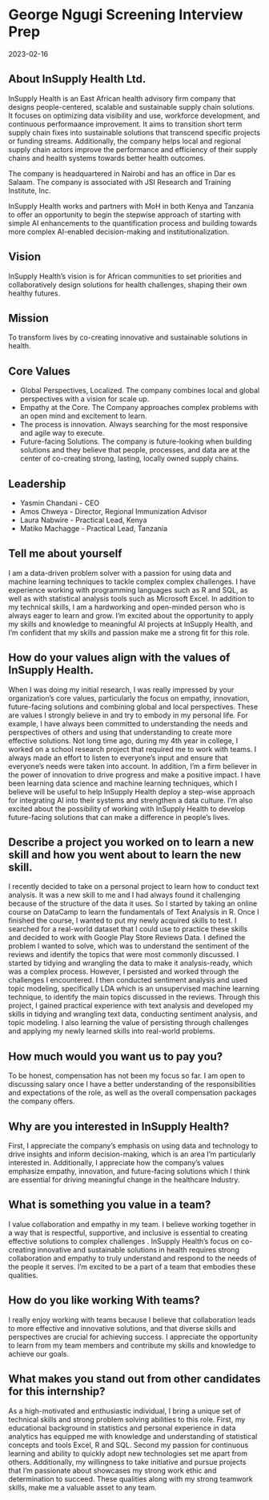 George Ngugi Screening Interview Prep
================
2023-02-16

## About InSupply Health Ltd.

InSupply Health is an East African health advisory firm company that
designs people-centered, scalable and sustainable supply chain
solutions. It focuses on optimizing data visibility and use, workforce
development, and continuous performaance improvement. It aims to
transition short term supply chain fixes into sustainable solutions that
transcend specific projects or funding streams. Additionally, the
company helps local and regional supply chain actors improve the
performance and efficiency of their supply chains and health systems
towards better health outcomes.

The company is headquartered in Nairobi and has an office in Dar es
Salaam. The company is associated with JSI Research and Training
Institute, Inc.

InSupply Health works and partners with MoH in both Kenya and Tanzania
to offer an opportunity to begin the stepwise approach of starting with
simple AI enhancements to the quantification process and building
towards more complex AI-enabled decision-making and
institutionalization.

## Vision

InSupply Health’s vision is for African communities to set priorities
and collaboratively design solutions for health challenges, shaping
their own healthy futures.

## Mission

To transform lives by co-creating innovative and sustainable solutions
in health.

## Core Values

- Global Perspectives, Localized. The company combines local and global
  perspectives with a vision for scale up.
- Empathy at the Core. The Company approaches complex problems with an
  open mind and excitement to learn.
- The process is innovation. Always searching for the most responsive
  and agile way to execute.
- Future-facing Solutions. The company is future-looking when building
  solutions and they believe that people, processes, and data are at the
  center of co-creating strong, lasting, locally owned supply chains.

## Leadership

- Yasmin Chandani - CEO
- Amos Chweya - Director, Regional Immunization Advisor
- Laura Nabwire - Practical Lead, Kenya
- Matiko Machagge - Practical Lead, Tanzania

## Tell me about yourself

I am a data-driven problem solver with a passion for using data and
machine learning techniques to tackle complex complex challenges. I have
experience working with programming languages such as R and SQL, as well
as with statistical analysis tools such as Microsoft Excel. In addition
to my technical skills, I am a hardworking and open-minded person who is
always eager to learn and grow. I’m excited about the opportunity to
apply my skills and knowledge to meaningful AI projects at InSupply
Health, and I’m confident that my skills and passion make me a strong
fit for this role.

## How do your values align with the values of InSupply Health.

When I was doing my initial research, I was really impressed by your
organization’s core values, particularly the focus on empathy,
innovation, future-facing solutions and combining global and local
perspectives. These are values I strongly believe in and try to embody
in my personal life. For example, I have always been committed to
understanding the needs and perspectives of others and using that
understanding to create more effective solutions. Not long time ago,
during my 4th year in college, I worked on a school research project
that required me to work with teams. I always made an effort to listen
to everyone’s input and ensure that everyone’s needs were taken into
account. In addition, I’m a firm believer in the power of innovation to
drive progress and make a positive impact. I have been learning data
science and machine learning techniques, which I believe will be useful
to help InSupply Health deploy a step-wise approach for integrating AI
into their systems and strengthen a data culture. I’m also excited about
the possibility of working with InSupply Health to develop future-facing
solutions that can make a difference in people’s lives.

## Describe a project you worked on to learn a new skill and how you went about to learn the new skill.

I recently decided to take on a personal project to learn how to conduct
text analysis. It was a new skill to me and I had always found it
challenging because of the structure of the data it uses. So I started
by taking an online course on DataCamp to learn the fundamentals of Text
Analysis in R. Once I finished the course, I wanted to put my newly
acquired skills to test. I searched for a real-world dataset that I
could use to practice these skills and decided to work with Google Play
Store Reviews Data. I defined the problem I wanted to solve, which was
to understand the sentiment of the reviews and identify the topics that
were most commonly discussed. I started by tidying and wrangling the
data to make it analysis-ready, which was a complex process. However, I
persisted and worked through the challenges I encountered. I then
conducted sentiment analysis and used topic modeling, specifically LDA
which is an unsupervised machine learning technique, to identify the
main topics discussed in the reviews. Through this project, I gained
practical experience with text analysis and developed my skills in
tidying and wrangling text data, conducting sentiment analysis, and
topic modeling. I also learning the value of persisting through
challenges and applying my newly learned skills into real-world
problems.

## How much would you want us to pay you?

To be honest, compensation has not been my focus so far. I am open to
discussing salary once I have a better understanding of the
responsibilities and expectations of the role, as well as the overall
compensation packages the company offers.

## Why are you interested in InSupply Health?

First, I appreciate the company’s emphasis on using data and technology
to drive insights and inform decision-making, which is an area I’m
particularly interested in. Additionally, I appreciate how the company’s
values emphasize empathy, innovation, and future-facing solutions which
I think are essential for driving meaningful change in the healthcare
Industry.

## What is something you value in a team?

I value collaboration and empathy in my team. I believe working together
in a way that is respectful, supportive, and inclusive is essential to
creating effective solutions to complex challenges . InSupply Health’s
focus on co-creating innovative and sustainable solutions in health
requires strong collaboration and empathy to truly understand and
respond to the needs of the people it serves. I’m excited to be a part
of a team that embodies these qualities.

## How do you like working With teams?

I really enjoy working with teams because I believe that collaboration
leads to more effective and innovative solutions, and that diverse
skills and perspectives are crucial for achieving success. I appreciate
the opportunity to learn from my team members and contribute my skills
and knowledge to achieve our goals.

## What makes you stand out from other candidates for this internship?

As a high-motivated and enthusiastic individual, I bring a unique set of
technical skills and strong problem solving abilities to this role.
First, my educational background in statistics and personal experience
in data analytics has equipped me with knowledge and understanding of
statistical concepts and tools Excel, R and SQL. Second my passion for
continuous learning and ability to quickly adopt new technologies set me
apart from others. Additionally, my willingness to take initiative and
pursue projects that I’m passionate about showcases my strong work ethic
and determination to succeed. These qualities along with my strong
teamwork skills, make me a valuable asset to any team.
